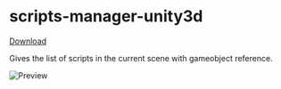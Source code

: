 # scripts-manager-unity3d


[Download](https://github.com/prashant-singh/scripts-manager-unity3d/releases)


Gives the list of scripts in the current scene with gameobject reference.


![Preview](https://zippy.gfycat.com/PeriodicAlertAfricanrockpython.gif)
